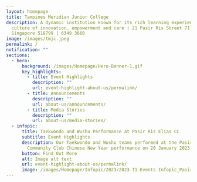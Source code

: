 ```yaml
---
layout: homepage
title: Tampines Meridian Junior College
description: A dynamic institution known for its rich learning experiences in a
  culture of innovation, empowerment and care | 21 Pasir Ris Street 71,
  Singapore 518799 | 6349 3660
image: /images/tmjc.jpeg
permalink: /
notification: ""
sections:
  - hero:
      background: /images/Homepage/Hero-Banner-1.gif
      key_highlights:
        - title: Event Highlights
          description: ""
          url: event-highlight-about-us/permalink/
        - title: Announcements
          description: ""
          url: about-us/announcements/
        - title: Media Stories
          description: ""
          url: about-us/media-stories/
  - infopic:
      title: Taekwondo and Wushu Performance at Pasir Ris Elias CC
      subtitle: Event Highlights
      description: Our Taekwondo and Wushu teams performed at the Pasir Ris Elias
        Community Club Chinese New Year performance on 28 January 2023.
      button: Find Out More
      alt: Image alt text
      url: event-highlight-about-us/permalink/
      image: /images/Homepage/Infopic/2023/2023-T1-Events-Infopic_PasirRisEliasCC.jpg
---
```

